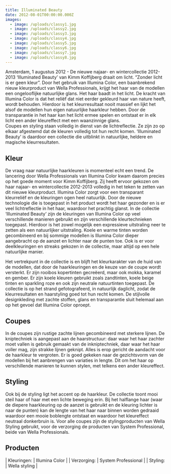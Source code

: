 ```yaml
---
title: Illuminated Beauty
date: 2012-08-01T00:00:00.000Z
images:
  - image: /uploads/classy1.jpg
  - image: /uploads/classy2.jpg
  - image: /uploads/classy3.jpg
  - image: /uploads/classy4.jpg
  - image: /uploads/classy5.jpg
  - image: /uploads/classy6.jpg
  - image: /uploads/classy7.jpg
  - image: /uploads/classy8.jpg
---
```



Amsterdam, 1 augustus 2012 -  De nieuwe najaar- en wintercollectie 2012-2013  ‘Illuminated Beauty’ van Kimm Koffijberg draait om licht. “Zonder licht is er geen kleur”. Door het gebruik van Illumina Color, een baanbrekend nieuw kleurproduct van Wella Professionals, krijgt het haar van de modellen een ongelooflijke natuurlijke glans. Het haar baadt in het licht. 
De kracht van Illumina Color is dat het reliëf dat niet eerder gekleurd haar van nature heeft, wordt behouden.  Hierdoor is het kleurresultaat nooit massief en lijkt het alsof de modellen hun eigen natuurlijke haarkleur hebben.  Door de transparantie in het haar kan het licht ermee spelen en ontstaat er in elk licht een ander kleureffect met een waanzinnige glans.  
Coupes en styling staan volledig in dienst van de lichtreflectie. Ze zijn zo op elkaar afgestemd dat de kleuren volledig tot hun recht komen. ‘Illuminated Beauty’ is daardoor een collectie die uitblinkt in natuurlijke, heldere en magische kleurresultaten.


## Kleur

De vraag naar natuurlijke haarkleuren is momenteel echt een trend. De lancering door Wella Professionals van Illumina Color kwam daarom precies op het goede moment voor Kimm Koffijberg. Zij heeft ervoor gekozen om haar najaar- en wintercollectie 2012-2013 volledig in het teken te zetten van dit nieuwe kleurproduct. Illumina Color zorgt voor een transparant kleurreliëf en de kleuringen ogen heel natuurlijk. Door de nieuwe technologie die is toegepast in het product wordt het haar gezonder en is er veel lichtreflectie in het haar, waardoor het prachtig glanst.
In de collectie ‘Illuminated Beauty’ zijn de kleuringen van Illumina Color op veel verschillende manieren gebruikt en zijn verschillende kleurtechnieken toegepast. Hierdoor is het zowel mogelijk een expressieve uitstraling neer te zetten als een natuurlijker uitstraling. Koele en warme tinten worden gecombineerd en bij sommige modellen is Illumina Color dieper aangebracht op de aanzet en lichter naar de punten toe. Ook is er voor deelkleuringen en streaks gekozen in de collectie, maar altijd op een hele natuurlijke manier.

Het vertrekpunt in de collectie is en blijft het kleurkarakter van de huid van de modellen, dat door de haarkleuringen en de keuze van de coupe wordt versterkt. Er zijn rooibos kopertinten gecreëerd, maar ook mokka, karamel en gember. Er zijn koele kleuren gebruikt zoals zandtinten, koele beige tinten en sparkling roze en ook zijn neutrale natuurtinten toegepast. 
De collectie is op het strand gefotografeerd,  in natuurlijk daglicht, zodat de kleurresultaten en haarstyling goed tot hun recht komen. De stijlvolle designkleding met zachte stoffen, glans en transparantie sluit helemaal aan op het gevoel dat Illumina Color oproept.

## Coupes

In de coupes zijn rustige zachte lijnen gecombineerd met sterkere lijnen. De kniptechniek is aangepast aan de haarstructuur: daar waar het haar zachter moet vallen is gebruik gemaakt van de inkniptechniek, daar waar het haar voller mag, zijn strakke lijnen geknipt. Alles is erop gericht de aandacht voor de haarkleur te vergroten. Er is goed gekeken naar de gezichtsvorm van de modellen bij het aanbrengen van variaties in lengte. Dit om het haar op verschillende manieren te kunnen stylen, met telkens een ander kleureffect.

## Styling

Ook bij de styling ligt het accent op de haarkleur. De collectie toont mooi steil haar of haar met een lichte beweging erin. Bij het halflange haar (waar de diepere haarkleuring op de aanzet is gebruikt en de kleuring lichter is naar de punten) kan de lengte van het haar naar binnen worden gedraaid waardoor een mooie boblengte ontstaat en waardoor het kleureffect neutraal donkerbruin is.
Voor alle coupes zijn de stylingproducten van Wella Styling gebruikt, voor de verzorging de producten van System Professional, beide van Wella Professionals.

## Producten

| Kleuringen:       | Illumina Color |
| Verzorging:       | System Professional |
| Styling:       | Wella styling |

